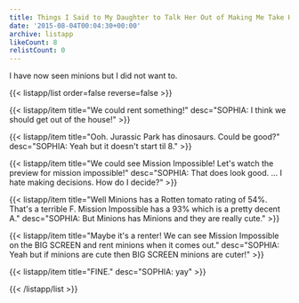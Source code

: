 ```yaml
---
title: Things I Said to My Daughter to Talk Her Out of Making Me Take Her to Minions
date: '2015-08-04T00:04:30+00:00'
archive: listapp
likeCount: 8
relistCount: 0
---
```


I have now seen minions but I did not want to.

<!--more-->

{{< listapp/list order=false reverse=false >}}

   {{< listapp/item title="We could rent something!"
      desc="SOPHIA: I think we should get out of the house!" >}}

   {{< listapp/item title="Ooh. Jurassic Park has dinosaurs. Could be good?"
      desc="SOPHIA: Yeah but it doesn't start til 8." >}}

   {{< listapp/item title="We could see Mission Impossible! Let's watch the preview for mission impossible!"
      desc="SOPHIA: That does look good. ... I hate making decisions. How do I decide?" >}}

   {{< listapp/item title="Well Minions has a Rotten tomato rating of 54%. That's a terrible F. Mission Impossible has a 93% which is a pretty decent A."
      desc="SOPHIA: But Minions has Minions and they are really cute." >}}

   {{< listapp/item title="Maybe it's a renter! We can see Mission Impossible on the BIG SCREEN and rent minions when it comes out."
      desc="SOPHIA: Yeah but if minions are cute then BIG SCREEN minions are cuter!" >}}

   {{< listapp/item title="FINE."
      desc="SOPHIA: yay" >}}

{{< /listapp/list >}}
